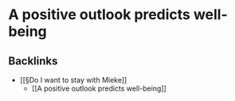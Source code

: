 # A positive outlook predicts well-being

## Backlinks
* [[§Do I want to stay with Mieke]]
	* [[A positive outlook predicts well-being]]

<!-- {BearID:621E49B2-284E-4D54-A4B1-12E407DE5F2E-12281-000023137F1023BD} -->

